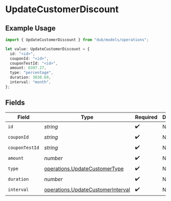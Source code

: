 # UpdateCustomerDiscount

## Example Usage

```typescript
import { UpdateCustomerDiscount } from "dub/models/operations";

let value: UpdateCustomerDiscount = {
  id: "<id>",
  couponId: "<id>",
  couponTestId: "<id>",
  amount: 6397.27,
  type: "percentage",
  duration: 3030.69,
  interval: "month",
};
```

## Fields

| Field                                                                                  | Type                                                                                   | Required                                                                               | Description                                                                            |
| -------------------------------------------------------------------------------------- | -------------------------------------------------------------------------------------- | -------------------------------------------------------------------------------------- | -------------------------------------------------------------------------------------- |
| `id`                                                                                   | *string*                                                                               | :heavy_check_mark:                                                                     | N/A                                                                                    |
| `couponId`                                                                             | *string*                                                                               | :heavy_check_mark:                                                                     | N/A                                                                                    |
| `couponTestId`                                                                         | *string*                                                                               | :heavy_check_mark:                                                                     | N/A                                                                                    |
| `amount`                                                                               | *number*                                                                               | :heavy_check_mark:                                                                     | N/A                                                                                    |
| `type`                                                                                 | [operations.UpdateCustomerType](../../models/operations/updatecustomertype.md)         | :heavy_check_mark:                                                                     | N/A                                                                                    |
| `duration`                                                                             | *number*                                                                               | :heavy_check_mark:                                                                     | N/A                                                                                    |
| `interval`                                                                             | [operations.UpdateCustomerInterval](../../models/operations/updatecustomerinterval.md) | :heavy_check_mark:                                                                     | N/A                                                                                    |